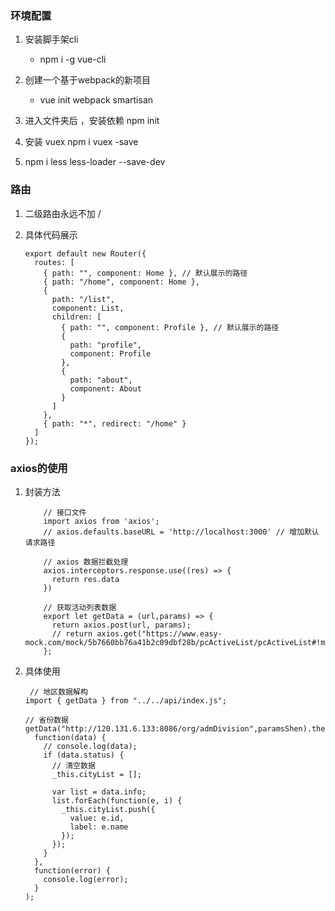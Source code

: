 ### 环境配置
1. 安装脚手架cli
    - npm i -g vue-cli
2. 创建一个基于webpack的新项目
    - vue init webpack smartisan
    
3. 进入文件夹后 ，安装依赖   npm init
4. 安装 vuex  npm i vuex -save
5.  npm i less less-loader --save-dev


### 路由
1. 二级路由永远不加 / 
2. 具体代码展示

    ```
    export default new Router({
      routes: [
        { path: "", component: Home }, // 默认展示的路径
        { path: "/home", component: Home },
        {
          path: "/list",
          component: List,
          children: [
            { path: "", component: Profile }, // 默认展示的路径
            {
              path: "profile",
              component: Profile
            },
            {
              path: "about",
              component: About
            }
          ]
        },
        { path: "*", redirect: "/home" }
      ]
    });
    ```

### axios的使用

1. 封装方法

    ```
        // 接口文件
        import axios from 'axios';
        // axios.defaults.baseURL = 'http://localhost:3000' // 增加默认请求路径
        
        // axios 数据拦截处理
        axios.interceptors.response.use((res) => {
          return res.data
        })
        
        // 获取活动列表数据
        export let getData = (url,params) => {
          return axios.post(url, params);
          // return axios.get("https://www.easy-mock.com/mock/5b7660bb76a41b2c09dbf28b/pcActiveList/pcActiveList#!method=get");
        };
    ```

2. 具体使用
    
    ```
     // 地区数据解构
    import { getData } from "../../api/index.js";   
    
    // 省份数据
    getData("http://120.131.6.133:8086/org/admDivision",paramsShen).then(
      function(data) {
        // console.log(data);
        if (data.status) {
          // 清空数据
          _this.cityList = [];

          var list = data.info;
          list.forEach(function(e, i) {
            _this.cityList.push({
              value: e.id,
              label: e.name
            });
          });
        }
      },
      function(error) {
        console.log(error);
      }
    );
    
    ```


